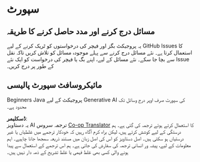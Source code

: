 <!--
CO_OP_TRANSLATOR_METADATA:
{
  "original_hash": "b8ef73cc49dec68e2c885ee9df545129",
  "translation_date": "2025-07-21T17:37:33+00:00",
  "source_file": "SUPPORT.md",
  "language_code": "ur"
}
-->
# سپورٹ

## مسائل درج کرنے اور مدد حاصل کرنے کا طریقہ  

یہ پروجیکٹ بگز اور فیچر کی درخواستوں کو ٹریک کرنے کے لیے GitHub Issues کا استعمال کرتا ہے۔ نئے مسائل درج کرنے سے پہلے موجودہ مسائل کو تلاش کریں تاکہ نقل سے بچا جا سکے۔ نئے مسائل کے لیے، اپنے بگ یا فیچر کی درخواست کو ایک نئے Issue کے طور پر درج کریں۔

## مائیکروسافٹ سپورٹ پالیسی  

Beginners Java پروجیکٹ کے لیے Generative AI کی سپورٹ صرف اوپر درج وسائل تک محدود ہے۔

**ڈسکلیمر**:  
یہ دستاویز AI ترجمہ سروس [Co-op Translator](https://github.com/Azure/co-op-translator) کا استعمال کرتے ہوئے ترجمہ کی گئی ہے۔ ہم درستگی کے لیے کوشش کرتے ہیں، لیکن براہ کرم آگاہ رہیں کہ خودکار ترجمے میں غلطیاں یا غیر درستیاں ہو سکتی ہیں۔ اصل دستاویز کو اس کی اصل زبان میں مستند ذریعہ سمجھا جانا چاہیے۔ اہم معلومات کے لیے، پیشہ ور انسانی ترجمہ کی سفارش کی جاتی ہے۔ ہم اس ترجمے کے استعمال سے پیدا ہونے والی کسی بھی غلط فہمی یا غلط تشریح کے ذمہ دار نہیں ہیں۔